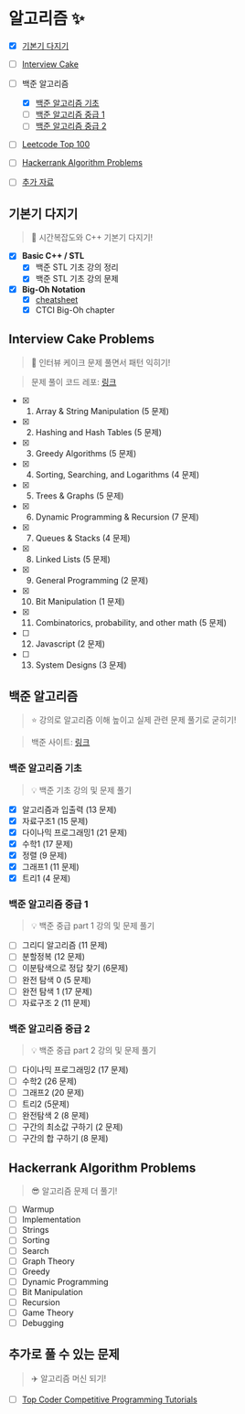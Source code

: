 # 알고리즘 :sparkles:

- [x] [기본기 다지기](#기본기-다지기)
- [ ] [Interview Cake](#interview-cake-problems)
- [ ] 백준 알고리즘

  - [x] [백준 알고리즘 기초](#백준-알고리즘-기초)
  - [ ] [백준 알고리즘 중급 1](#백준-알고리즘-중급-1)
  - [ ] [백준 알고리즘 중급 2](#백준-알고리즘-중급-2)
- [ ] [Leetcode Top 100](https://github.com/JiwoonKim/leetcode)
- [ ] [Hackerrank Algorithm Problems](#hackerrank-algorithm-problems)
- [ ] [추가 자료](#추가로-풀-수-있는-문제)

## 기본기 다지기
> :seedling: 시간복잡도와 C++ 기본기 다지기! 

- [x] __Basic C++ / STL__
  - [x] 백준 STL 기초 강의 정리
  - [x] 백준 STL 기초 강의 문제
  
- [x] __Big-Oh Notation__
  - [x] [cheatsheet](http://bigocheatsheet.com/)
  - [x] CTCI Big-Oh chapter
  
## Interview Cake Problems
> :cake: 인터뷰 케이크 문제 풀면서 패턴 익히기! 

> 문제 풀이 코드 레포: [링크](https://github.com/JiwoonKim/interview-cake)

  - [x] 1. Array & String Manipulation (5 문제)
  - [x] 2. Hashing and Hash Tables (5 문제)
  - [x] 3. Greedy Algorithms (5 문제)
  - [x] 4. Sorting, Searching, and Logarithms (4 문제)
  - [x] 5. Trees & Graphs (5 문제)
  - [x] 6. Dynamic Programming & Recursion (7 문제)
  - [x] 7. Queues & Stacks (4 문제)
  - [x] 8. Linked Lists (5 문제)
  - [x] 9. General Programming (2 문제)
  - [x] 10. Bit Manipulation (1 문제)
  - [x] 11. Combinatorics, probability, and other math (5 문제)
  - [ ] 12. Javascript (2 문제)
  - [ ] 13. System Designs (3 문제)
  
## 백준 알고리즘
> :star: 강의로 알고리즘 이해 높이고 실제 관련 문제 풀기로 굳히기! 

> 백준 사이트: [링크](https://www.acmicpc.net/)

### 백준 알고리즘 기초
> :bulb: 백준 기초 강의 및 문제 풀기 
  - [x] 알고리즘과 입출력 (13 문제)
  - [x] 자료구조1 (15 문제)
  - [x] 다이나믹 프로그래밍1 (21 문제)
  - [x] 수학1 (17 문제)
  - [x] 정렬 (9 문제)
  - [x] 그래프1 (11 문제)
  - [x] 트리1 (4 문제)
  
### 백준 알고리즘 중급 1
> :bulb: 백준 중급 part 1 강의 및 문제 풀기 
  - [ ] 그리디 알고리즘 (11 문제)
  - [ ] 분할정복 (12 문제)
  - [ ] 이분탐색으로 정답 찾기 (6문제)
  - [ ] 완전 탐색 0 (5 문제)
  - [ ] 완전 탐색 1 (17 문제)
  - [ ] 자료구조 2 (11 문제)
  
### 백준 알고리즘 중급 2
> :bulb: 백준 중급 part 2 강의 및 문제 풀기 
  - [ ] 다이나믹 프로그래밍2 (17 문제)
  - [ ] 수학2 (26 문제)
  - [ ] 그래프2 (20 문제)
  - [ ] 트리2 (5문제)
  - [ ] 완전탐색 2 (8 문제)
  - [ ] 구간의 최소값 구하기 (2 문제)
  - [ ] 구간의 합 구하기 (8 문제)
  
## Hackerrank Algorithm Problems
> :sunglasses: 알고리즘 문제 더 풀기! 
  - [ ] Warmup
  - [ ] Implementation
  - [ ] Strings
  - [ ] Sorting
  - [ ] Search
  - [ ] Graph Theory
  - [ ] Greedy
  - [ ] Dynamic Programming
  - [ ] Bit Manipulation
  - [ ] Recursion
  - [ ] Game Theory
  - [ ] Debugging
 
## 추가로 풀 수 있는 문제
> :airplane: 알고리즘 머신 되기! 
- [ ] [Top Coder Competitive Programming Tutorials](https://www.topcoder.com/community/competitive-programming/tutorials/) 
